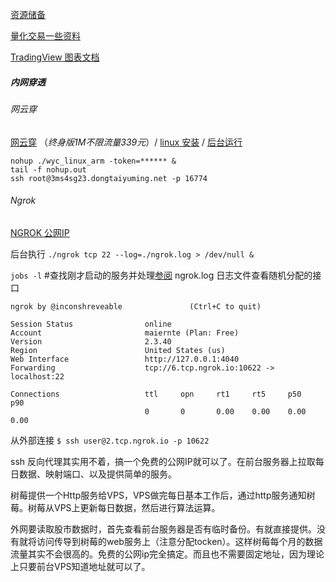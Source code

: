 

[资源储备](科技/金融项目/资源.md)

[量化交易一些资料](经济/股市/量化交易/)

[TradingView 图表文档](https://zlq4863947.gitbook.io/tradingview/home)



##### 内网穿透

###### 网云穿

 [网云穿](https://www.xiaomy.net/pay?type=1) （*终身版1M不限流量339元*）/  [linux 安装](http://neiwangchuantou.cn/archives/8.html) / [后台运行](http://neiwangchuantou.cn/archives/4.html)

```
nohup ./wyc_linux_arm -token=****** &
tail -f nohup.out
ssh root@3ms4sg23.dongtaiyuming.net -p 16774
```

###### Ngrok

[NGROK 公网IP](https://ngrok.com/pricing)  

后台执行 `./ngrok tcp 22 --log=./ngrok.log > /dev/null &`

`jobs -l` #查找刚才启动的服务并处理[参阅](https://maiernte.github.io/wiki/mac-memo.html)  ngrok.log 日志文件查看随机分配的接口

```shell
ngrok by @inconshreveable               (Ctrl+C to quit)
                                                                                        
Session Status                online                                                    
Account                       maiernte (Plan: Free)                                     
Version                       2.3.40                                                    
Region                        United States (us)                                        
Web Interface                 http://127.0.0.1:4040                                     
Forwarding                    tcp://6.tcp.ngrok.io:10622 -> localhost:22                
                                                                                        
Connections                   ttl     opn     rt1     rt5     p50     p90               
                              0       0       0.00    0.00    0.00    0.00    
```

从外部连接 `$ ssh user@2.tcp.ngrok.io -p 10622`



ssh 反向代理其实用不着，搞一个免费的公网IP就可以了。在前台服务器上拉取每日数据、映射端口、以及提供简单的服务。

树莓提供一个Http服务给VPS，VPS做完每日基本工作后，通过http服务通知树莓。树莓从VPS上更新每日数据，然后进行算法运算。

外网要读取股市数据时，首先查看前台服务器是否有临时备份。有就直接提供。没有就将访问传导到树莓的web服务上（注意分配tocken）。这样树莓每个月的数据流量其实不会很高的。免费的公网ip完全搞定。而且也不需要固定地址，因为理论上只要前台VPS知道地址就可以了。